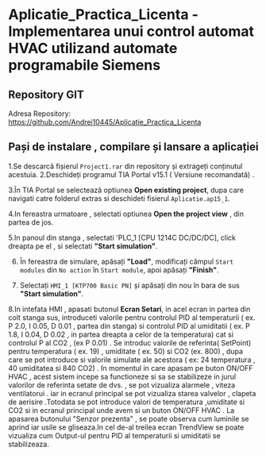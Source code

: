# Aplicatie_Practica_Licenta - Implementarea unui control automat HVAC utilizand automate programabile Siemens
## Repository GIT
Adresa Repository: https://github.com/Andrei10445/Aplicatie_Practica_Licenta
## Pași de instalare , compilare și lansare a aplicației

1.Se descarcă fișierul `Project1.rar` din repository și extrageți conținutul acestuia.
2.Deschideți programul TIA Portal v15.1 ( Versiune recomandată) .  

3.În TIA Portal se selectează optiunea **Open existing project**, dupa care navigati catre folderul extras si deschideti fisierul `Aplicatie.ap15_1`.

4.In fereastra urmatoare , selectati optiunea **Open the project view** , din partea de jos.

5.In panoul din stanga , selectati 'PLC_1 [CPU 1214C DC/DC/DC], click dreapta pe el , si selectati **"Start simulation"**.

6. În fereastra de simulare, apăsați **"Load"**, modificați câmpul `Start modules` din `No action` în `Start module`, apoi apăsați **"Finish"**.

7. Selectați `HMI_1 [KTP700 Basic PN]` și apăsați din nou în bara de sus **"Start simulation"**.

8.In intefata HMI , apasati butonul **Ecran Setari**, in acel ecran in partea din colt stanga sus, introduceti valorile pentru controlul PID al temperaturii  ( ex. P 2.0, I 0.05, D 0.01 , partea din stanga) si controlul PID al umiditatii ( ex. P 1.8, I 0.04, D 0.02 , in partea dreapta a celor de la temperatura) cat si controlul P al CO2 , (ex P 0.01) . Se introduc valorile de referinta( SetPoint) pentru temperatura ( ex. 19) , umiditate ( ex. 50) si CO2 (ex. 800) , dupa care se pot introduce si valorile simulate ale acestora ( ex: 24 temperatura , 40 umiditatea si 840 CO2) . In momentul in care apasam pe buton ON/OFF HVAC , acest sistem incepe sa functioneze si sa se stabilizeze in jurul valorilor de referinta setate de dvs. , se pot vizualiza alarmele , viteza ventilatorui . iar in ecranul principal se pot vizualiza starea valvelor , clapeta de aerisire .Totodata se pot introduce valori de temperatura ,umiditate si CO2 si in ecranul principal unde avem si un buton ON/OFF HVAC . La apasarea butonului "Senzor prezenta" , se poate observa cum luminile se aprind iar usile se gliseaza.In cel de-al treilea ecran TrendView se poate vizualiza cum Output-ul pentru PID al temperaturii si umiditatii se stabilizeaza.
